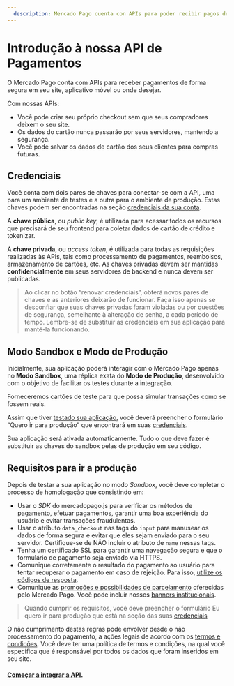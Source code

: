 ```yaml
---
  description: Mercado Pago cuenta con APIs para poder recibir pagos de forma segura en tu sitio web, aplicación móvil, o donde desees, manteniendo la experiencia de compra.
---
```


# Introdução à nossa API de Pagamentos

O Mercado Pago conta com APIs para receber pagamentos de forma segura em seu site, aplicativo móvel ou onde desejar.

Com nossas APIs:

* Você pode criar seu próprio checkout sem que seus compradores deixem o seu site.
* Os dados do cartão nunca passarão por seus servidores, mantendo a segurança.
* Você pode salvar os dados de cartão dos seus clientes para compras futuras.

## Credenciais

Você conta com dois pares de chaves para conectar-se com a API, uma para um ambiente de testes e a outra para o ambiente de produção. Estas chaves podem ser encontradas na seção [credenciais da sua conta](https://www.mercadolibre.com/jms/[FAKER][GLOBALIZE][SITE_ID]/lgz/login?platform_id=mp&go=https://www.mercadopago.com/mlb/account/credentials).

A **chave pública**, ou *public key*, é utilizada para acessar todos os recursos que precisará de seu frontend para coletar dados de cartão de crédito e tokenizar.

A **chave privada**, ou *access token*, é utilizada para todas as requisições realizadas às APIs, tais como processamento de pagamentos, reembolsos, armazenamento de cartões, etc. As chaves privadas devem ser mantidas **confidencialmente** em seus servidores de backend e nunca devem ser publicadas.

> Ao clicar no botão “renovar credenciais”, obterá novos pares de chaves e as anteriores deixarão de funcionar. Faça isso apenas se desconfiar que suas chaves privadas foram violadas ou por questões de segurança, semelhante à alteração de senha, a cada período de tempo. Lembre-se de substituir as credenciais em sua aplicação para mantê-la funcionando.

## Modo Sandbox e Modo de Produção

Inicialmente, sua aplicação poderá interagir com o Mercado Pago apenas no **Modo Sandbox**, uma réplica exata do **Modo de Produção**, desenvolvido com o objetivo de facilitar os testes durante a integração.

Forneceremos cartões de teste para que possa simular transações como se fossem reais.

Assim que tiver [testado sua aplicação](https://www.mercadopago.com.br/developers/pt/guides/payments/api/testing), você deverá preencher o formulário “Quero ir para produção” que encontrará em suas [credenciais](https://www.mercadolibre.com/jms/[FAKER][GLOBALIZE][SITE_ID]/lgz/login?platform_id=mp&go=https://www.mercadopago.com/mlb/account/credentials).

Sua aplicação será ativada automaticamente. Tudo o que deve fazer é substituir as chaves do sandbox pelas de produção em seu código.

## Requisitos para ir a produção

Depois de testar a sua aplicação no modo _Sandbox_, você deve completar o processo de homologação que consistindo em:

* Usar o _SDK_ do mercadopago.js para verificar os métodos de pagamento, efetuar pagamentos, garantir uma boa experiência do usuário e evitar transações fraudulentas.
* Usar o atributo `data_checkout` nas tags do `input` para manusear os dados de forma segura e evitar que eles sejam enviado para o seu servidor. Certifique-se de NÃO incluir o atributo de `name` nessas tags.
* Tenha um certificado SSL para garantir uma navegação segura e que o formulário de pagamento seja enviado via HTTPS.
* Comunique corretamente o resultado do pagamento ao usuário para tentar recuperar o pagamento em caso de rejeição. Para isso, [utilize os códigos de resposta](https://www.mercadopago.com.br/developers/pt/guides/payments/api/handling-responses).
* Comunique as [promoções e possibilidades de parcelamento](https://www.mercadopago.com.br/promocoes/) oferecidas pelo Mercado Pago. Você pode incluir nossos [banners institucionais](https://www.mercadopago.com/mlb/com.mercadopago.web.landing.LandingController?id=banners).

> Quando cumprir os requisitos, você deve preencher o formulário Eu quero ir para produção que está na seção das suas [credenciais](https://www.mercadolibre.com/jms/[FAKER][GLOBALIZE][SITE_ID]/lgz/login?platform_id=mp&go=https://www.mercadopago.com/mlb/account/credentials)

O não cumprimento destas regras pode envolver desde o não processamento do pagamento, a ações legais de acordo com os [termos e condições](https://www.mercadopago.com.br/ajuda/termos-e-condicoes_300). Você deve ter uma política de termos e condições, na qual você especifica que é responsável por todos os dados que foram inseridos em seu site.

#### [Começar a integrar a API](https://www.mercadopago.com.br/developers/pt/guides/payments/api/receiving-payment-by-card).
